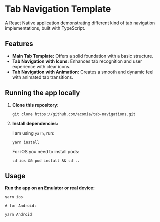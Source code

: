# Tab Navigation Template

A React Native application demonstrating different kind of tab navigation implementations, built with TypeScript.

## Features

- **Main Tab Template:** Offers a solid foundation with a basic structure.
- **Tab Navigation with Icons:** Enhances tab recognition and user experience with clear icons.
- **Tab Navigation with Animation:** Creates a smooth and dynamic feel with animated tab transitions.

## Running the app locally

1. **Clone this repository:**

   ```
   git clone https://github.com/acomia/tab-navigations.git
   ```

2. **Install dependencies:**

   I am using `yarn`, run:

   ```
   yarn install
   ```

   For iOS you need to install pods:

   ```
   cd ios && pod install && cd ..
   ```

## Usage

**Run the app on an Emulator or real device:**

```
yarn ios

# for Android:

yarn Android
```
